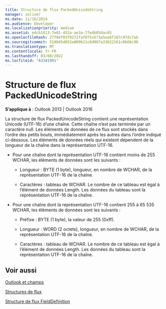 ```yaml
---
title: Structure de flux PackedUnicodeString
manager: soliver
ms.date: 11/16/2014
ms.audience: Developer
ms.localizationpriority: medium
ms.assetid: e4cb1613-7e81-432a-ae3a-7fedb05dac65
ms.openlocfilehash: 27f04f03f9271faf075c673a5ea8f167c97dc7ab
ms.sourcegitcommit: 518845d053a009b11c8d907a33822161c0b6bc96
ms.translationtype: MT
ms.contentlocale: fr-FR
ms.lasthandoff: 03/08/2022
ms.locfileid: "63381991"
---
```

# <a name="packedunicodestring-stream-structure"></a>Structure de flux PackedUnicodeString

  
  
**S’applique à** : Outlook 2013 | Outlook 2016 
  
La structure de flux PackedUnicodeString contient une représentation Unicode (UTF-16) d’une chaîne. Cette chaîne n’est pas terminée par un caractère null. Les éléments de données de ce flux sont stockés dans l’ordre des petits bouts, immédiatement après les autres dans l’ordre indiqué ci-dessous. Les éléments de données réels qui existent dépendent de la longueur de la chaîne dans la représentation UTF-16.
  
- Pour une chaîne dont la représentation UTF-16 contient moins de 255 WCHAR, les éléments de données sont les suivants :
    
  - Longueur : BYTE (1 byte), longueur, en nombre de WCHAR, de la représentation UTF-16 de la chaîne.
    
  - Caractères : tableau de WCHAR. Le nombre de ce tableau est égal à l’élément de données Length. Les données du tableau sont la représentation UTF-16 de la chaîne.
    
- Pour une chaîne dont la représentation UTF-16 contient 255 à 65 535 WCHAR, les éléments de données sont les suivants :
    
  - Préfixe : BYTE (1 byte), la valeur de 255 (0xff).
    
  - Longueur : WORD (2 octets), longueur, en nombre de WCHAR, de la représentation UTF-16 de la chaîne.
    
  - Caractères : tableau de WCHAR. Le nombre de ce tableau est égal à l’élément de données Length. Les données du tableau sont la représentation UTF-16 de la chaîne.
    
## <a name="see-also"></a>Voir aussi



[Outlook et champs](outlook-items-and-fields.md)
  
[Structures de flux](stream-structures.md)
  
[Structure de flux FieldDefinition](fielddefinition-stream-structure.md)

